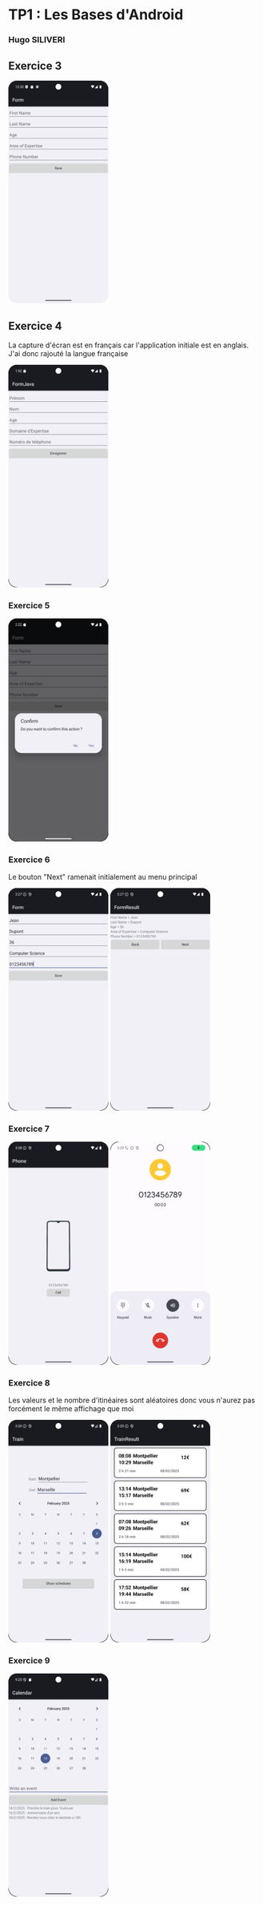 # TP1 : Les Bases d'Android

### Hugo SILIVERI

## Exercice 3

<img src="screenshots/exo3.png" alt="exo3" width="200"/>

## Exercice 4

La capture d'écran est en français car l'application initiale est en anglais. J'ai donc rajouté 
la langue française

<img src="screenshots/exo4.png" alt="exo4" width="200"/>

### Exercice 5

<img src="screenshots/exo5.png" alt="exo5" width="200"/>

### Exercice 6

Le bouton "Next" ramenait initialement au menu principal

<img src="screenshots/exo6-1.png" alt="exo6-1" width="200"/>
<img src="screenshots/exo6-2.png" alt="exo6-2" width="200"/>

### Exercice 7

<img src="screenshots/exo7-1.png" alt="exo7-1" width="200"/>
<img src="screenshots/exo7-2.png" alt="exo7-2" width="200"/>

### Exercice 8

Les valeurs et le nombre d'itinéaires sont aléatoires donc vous n'aurez pas forcément le même 
affichage que moi 

<img src="screenshots/exo8-1.png" alt="exo8-1" width="200"/>
<img src="screenshots/exo8-2.png" alt="exo8-2" width="200"/>

### Exercice 9

<img src="screenshots/exo9.png" alt="exo8-2" width="200"/>